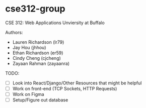 # cse312-group

CSE 312: Web Applications
Unviersity at Buffalo

Authors:
- Lauren Richardson (lr79)
- Jay Hou (jhhou)
- Ethan Richardson (er59)
- Cindy Cheng (cjcheng)
- Zayaan Rahman (zayaanra)

TODO:
- [ ] Look into React/Django/Other Resources that might be helpful
- [ ] Work on front-end (TCP Sockets, HTTP Requests)
- [ ] Work on Figma
- [ ] Setup/Figure out database
